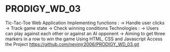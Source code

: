 # PRODIGY_WD_03
Tic-Tac-Toe Web Application
Implementing functions :
-> Handle user clicks
-> Track game state 
-> Check winning conditions 
Technologies :
-> Users can play against each other or against an AI opponent
-> Aiming to get three markers in a row to win the game
Using HTML, CSS and Javascript 
Access the Project
https://github.com/nevinjr2006/PRODIGY_WD_03.git

